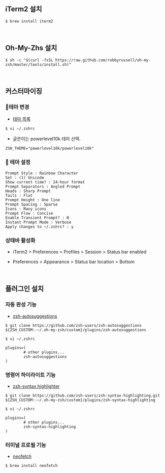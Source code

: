 ## iTerm2 설치

```
$ brew install iterm2
```

<br/>

## Oh-My-Zhs 설치

```
$ sh -c "$(curl -fsSL https://raw.github.com/robbyrussell/oh-my-zsh/master/tools/install.sh)"
```

<br/>

## 커스터마이징

### 테마 변경

- [테마 목록](https://github.com/ohmyzsh/ohmyzsh/wiki/Themes)

```
$ vi ~/.zshrc
```

- 글쓴이는 powerlevel10k 테마 선택.

```
ZSH_THEME="powerlevel10k/powerlevel10k"
```

###  테마 설정

```
Prompt Style : Rainbow Character
Set : (1) Unicode
Show current time? : 24-hour format
Prompt Separators : Angled Prompt
Heads : Sharp Prompt
Tails : Flat
Prompt Height : One line
Prompt Spacing : Sparse
Icons : Many icons
Prompt Flow : Concise
Enable Transient Prompt? : N
Instant Prompt Mode : Verbose
Apply changes to ~/.zshrc? : y
```

### 상태바 활성화

- iTerm2 > Preferences > Profiles > Session > Status bar enabled

- Preferences > Appearance > Status bar location > Bottom

<br/>

## 플러그인 설치

### 자동 완성 기능

- [zsh-autosuggestions](https://github.com/zsh-users/zsh-autosuggestions)

```
$ git clone https://github.com/zsh-users/zsh-autosuggestions ${ZSH_CUSTOM:-~/.oh-my-zsh/custom}/plugins/zsh-autosuggestions
```

```
$ vi ~/.zshrc
```

```
plugins=(
		# other plugins...
		zsh-autosuggestions
)
```

### 명령어 하이라이트 기능

- [zsh-syntax highlighter](https://github.com/zsh-users/zsh-syntax-highlighting)

```
$ git clone https://github.com/zsh-users/zsh-syntax-highlighting.git ${ZSH_CUSTOM:-~/.oh-my-zsh/custom}/plugins/zsh-syntax-highlighting
```

```
$ vi ~/.zshrc
```

```
plugins=(
		# other plugins...
		zsh-syntax-highlighting
)
```

### 터미널 프로필 기능

- [neofetch](https://github.com/dylanaraps/neofetch)

```
$ brew install neofetch
```